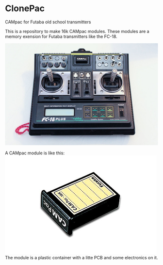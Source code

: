 # ClonePac
CAMpac for Futaba old school transmitters

This is a repository to make 16k CAMpac modules. These modules are a memory exension for Futaba transmitters like the FC-18.

![FC-18](https://raw.githubusercontent.com/Metroid77/ClonePac/master/JPG/FC-18.jpg)

A CAMpac module is like this:
![CAMpac](https://raw.githubusercontent.com/Metroid77/ClonePac/master/JPG/p-dp-16k.jpg)
The module is a plastic container with a litte PCB and some electronics on it.